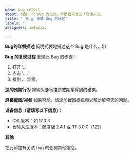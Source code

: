 ```yaml
---
name: bug report
about: 创建一个 Bug 的反馈，帮助我来改进「仓输入法」
title: "「Bug」请填 Bug 的标题"
labels: ''
assignees: imfuxiao

---
```


**Bug的详细描述**
简明扼要地描述这个 Bug 是什么，如

**Bug 的复现过程**
重现此 Bug 的步骤：
1. 打开 '...'
2. 点击 '....'
3. 看到 ... 异常。

**您的预期行为**
简明扼要地描述您期望得到的结果。

**屏幕截图/视频**
如果可能，请添加截图或视频以帮助解释您的问题。

**设备信息（请填写以下信息）：**
 -  iOS 版本：如 17.0.3
 -  仓输入法版本：商店版 2.4.1 或 TF 3.0.0（122）

**其他**

在此添加有关该 bug 的任何其他信息。
